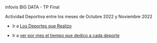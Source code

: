 infovis BIG DATA - TP Final

Actividad Deportiva entre los meses de Octubre 2022 y Noviembre 2022

* Ir a [Los Deportes que Realizo](https://leito1981.github.io/infovis/S4/QueDeportesPractico.html)

* Ir a [ver por mes el tiempo que dedico a cada deporte](https://leito1981.github.io/infovis/S4/TiempoMes.html)

